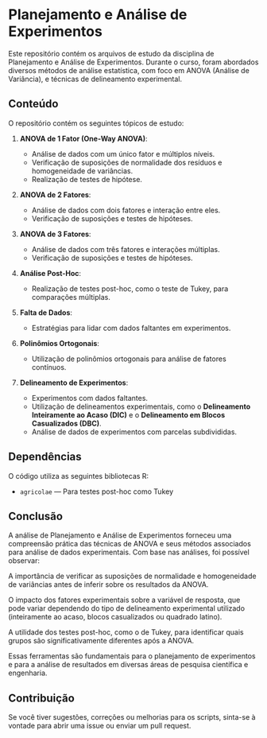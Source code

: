 # Planejamento e Análise de Experimentos

Este repositório contém os arquivos de estudo da disciplina de Planejamento e Análise de Experimentos. Durante o curso, foram abordados diversos métodos de análise estatística, com foco em ANOVA (Análise de Variância), e técnicas de delineamento experimental.

## Conteúdo

O repositório contém os seguintes tópicos de estudo:

1. **ANOVA de 1 Fator (One-Way ANOVA)**:
   - Análise de dados com um único fator e múltiplos níveis.
   - Verificação de suposições de normalidade dos resíduos e homogeneidade de variâncias.
   - Realização de testes de hipótese.

2. **ANOVA de 2 Fatores**:
   - Análise de dados com dois fatores e interação entre eles.
   - Verificação de suposições e testes de hipóteses.

3. **ANOVA de 3 Fatores**:
   - Análise de dados com três fatores e interações múltiplas.
   - Verificação de suposições e testes de hipóteses.

4. **Análise Post-Hoc**:
   - Realização de testes post-hoc, como o teste de Tukey, para comparações múltiplas.

5. **Falta de Dados**:
   - Estratégias para lidar com dados faltantes em experimentos.

6. **Polinômios Ortogonais**:
   - Utilização de polinômios ortogonais para análise de fatores contínuos.

7. **Delineamento de Experimentos**:
   - Experimentos com dados faltantes.
   - Utilização de delineamentos experimentais, como o **Delineamento Inteiramente ao Acaso (DIC)** e o **Delineamento em Blocos Casualizados (DBC)**.
   - Análise de dados de experimentos com parcelas subdivididas.

## Dependências

O código utiliza as seguintes bibliotecas R:

- `agricolae` — Para testes post-hoc como Tukey

## Conclusão

A análise de Planejamento e Análise de Experimentos forneceu uma compreensão prática das técnicas de ANOVA e seus métodos associados para análise de dados experimentais. Com base nas análises, foi possível observar:

A importância de verificar as suposições de normalidade e homogeneidade de variâncias antes de inferir sobre os resultados da ANOVA.

O impacto dos fatores experimentais sobre a variável de resposta, que pode variar dependendo do tipo de delineamento experimental utilizado (inteiramente ao acaso, blocos casualizados ou quadrado latino).

A utilidade dos testes post-hoc, como o de Tukey, para identificar quais grupos são significativamente diferentes após a ANOVA.

Essas ferramentas são fundamentais para o planejamento de experimentos e para a análise de resultados em diversas áreas de pesquisa científica e engenharia.


## Contribuição

Se você tiver sugestões, correções ou melhorias para os scripts, sinta-se à vontade para abrir uma issue ou enviar um pull request.
